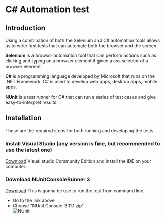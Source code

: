 # C# Automation test

## Introduction

Using a combination of both the Selenium and C# automation tools allows us to write fast tests that can automate both the browser and the screen.

__Selenium__ is a _browser_ automation tool that can perform actions such as clicking and typing on a browser element if given a css selector of a browser element.

__C#__ is a programming language developed by Microsoft that runs on the .NET Framework. C# is used to develop web apps, desktop apps, mobile apps.

__NUnit__ is a test runner for C# that can run a series of test cases and give easy-to-interpret results.



## Installation

These are the required steps for both running and developing the tests

### Install Visual Studio (any version is fine, but recommended to use the latest one)

[Download](https://visualstudio.microsoft.com/downloads/) Visual studio Community Edition and install the IDE on your computer.

### Download NUnitConsoleRunner 3

[Download](https://github.com/nunit/nunit-console/releases) This is gonna be use to run the test from command line.
* Go to the link above
* Choose "NUnit.Console-3.11.1.zip" <br>
![NUnit](readmeResources/nunitconsole3.PNG)